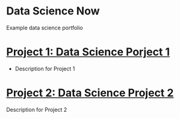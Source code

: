 # Data Science Now
Example data science portfolio

# [Project 1: Data Science Porject 1](https://github.com/adelzaitri/data-science-real-estate-nyc-units) 
* Description for Project 1



# [Project 2: Data Science Project 2](https://github.com/adelzaitri/data-science-real-estate-australia-sales) 
Description for Project 2

